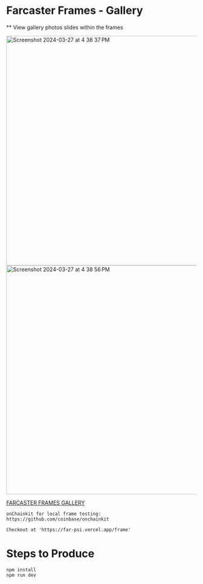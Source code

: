 # Farcaster Frames - Gallery

** View gallery photos slides within the frames 


<img width="607" alt="Screenshot 2024-03-27 at 4 38 37 PM" src="https://github.com/Nith567/far/assets/91722732/30f6a38f-faa9-4ee5-8973-e176965031e6">

<img width="605" alt="Screenshot 2024-03-27 at 4 38 56 PM" src="https://github.com/Nith567/far/assets/91722732/4a334bde-a8ad-4c26-86e6-40e86fd54c1e">

[FARCASTER FRAMES GALLERY](https://far-psi.vercel.app/frame)

```
onChainkit for local frame testing:
https://github.com/coinbase/onchainkit

Checkout at 'https://far-psi.vercel.app/frame'
```








# Steps to Produce

```
npm install
npm run dev
```
